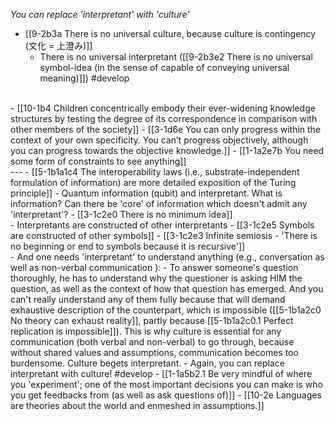 *You can replace 'interpretant' with 'culture'*
  - [[9-2b3a There is no universal culture, because culture is contingency (文化 = 上澄み)]]
    - There is no universal interpretant ([[9-2b3e2 There is no universal symbol-idea (in the sense of capable of conveying universal meaning)]]) #develop
<br>
- [[10-1b4 Children concentrically embody their ever-widening knowledge structures by testing the degree of its correspondence in comparison with other members of the society]]
  - [[3-1d6e You can only progress within the context of your own specificity. You can’t progress objectively, although you can progress towards the objective knowledge.]]
    - [[1-1a2e7b You need some form of constraints to see anything]]
<br>
---
- [[5-1b1a1c4 The interoperability laws (i.e., substrate-independent formulation of information) are more detailed exposition of the Turing principle]]
  - Quantum information (qubit) and interpretant. What is information? Can there be 'core' of information which doesn't admit any 'interpretant'?
    - [[3-1c2e0 There is no minimum idea]]
<br>
- Interpretants are constructed of other interpretants
  - [[3-1c2e5 Symbols are constructed of other symbols]]
    - [[3-1c2e3 Infinite semiosis - 'There is no beginning or end to symbols because it is recursive']]
<br>
- And one needs 'interpretant' to understand anything (e.g., conversation as well as non-verbal communication ):
  - To answer someone's question thoroughly, he has to understand why the questioner is asking HIM the question, as well as the context of how that question has emerged. And you can't really understand any of them fully because that will demand exhaustive description of the counterpart, which is impossible ([[5-1b1a2c0 No theory can exhaust reality]], partly because [[5-1b1a2c0.1 Perfect replication is impossible]]). This is why culture is essential for any communication (both verbal and non-verbal) to go through, because without shared values and assumptions, communication becomes too burdensome. Culture begets interpretant.
    - Again, you can replace interpretant with culture! #develop
      - [[1-1a5b2.1 Be very mindful of where you 'experiment'; one of the most important decisions you can make is who you get feedbacks from (as well as ask questions of)]]
				- [[10-2e Languages are theories about the world and enmeshed in assumptions.]]
